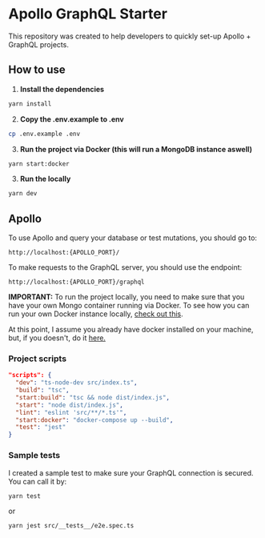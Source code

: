 # Apollo GraphQL Starter

This repository was created to help developers to quickly set-up Apollo + GraphQL projects.

## How to use

1. **Install the dependencies**

```bash
yarn install
```

2. **Copy the .env.example to .env**

```bash
cp .env.example .env
```

3. **Run the project via Docker (this will run a MongoDB instance aswell)**

```bash
yarn start:docker
```

3. **Run the locally**

```bash
yarn dev
```

## Apollo

To use Apollo and query your database or test mutations, you should go to:

```
http://localhost:{APOLLO_PORT}/
```

To make requests to the GraphQL server, you should use the endpoint:

```
http://localhost:{APOLLO_PORT}/graphql
```

**IMPORTANT:** To run the project locally, you need to make sure that you have your own Mongo container running via Docker. To see how you can run your own Docker instance locally, [check out this](https://www.geeksforgeeks.org/how-to-run-mongodb-as-a-docker-container/).

At this point, I assume you already have docker installed on your machine, but, if you doesn't, do it [here.](https://docs.docker.com/engine/install/)

### Project scripts

```json
"scripts": {
  "dev": "ts-node-dev src/index.ts",
  "build": "tsc",
  "start:build": "tsc && node dist/index.js",
  "start": "node dist/index.js",
  "lint": "eslint 'src/**/*.ts'",
  "start:docker": "docker-compose up --build",
  "test": "jest"
}
```

### Sample tests

I created a sample test to make sure your GraphQL connection is secured. You can call it by:

```bash
yarn test
```

or

```bash
yarn jest src/__tests__/e2e.spec.ts
```
